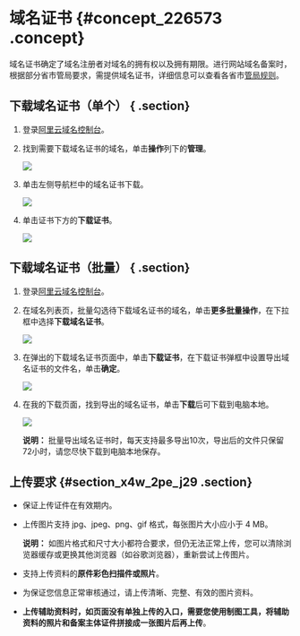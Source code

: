 # 域名证书 {#concept_226573 .concept}

域名证书确定了域名注册者对域名的拥有权以及拥有期限。进行网站域名备案时，根据部分省市管局要求，需提供域名证书，详细信息可以查看各省市[管局规则](https://beian.aliyun.com/#MapDataContainer)。

## 下载域名证书（单个） { .section}

1.  登录[阿里云域名控制台](https://netcn.console.aliyun.com/core/domain/list)。
2.  找到需要下载域名证书的域名，单击**操作**列下的**管理**。

    ![](http://static-aliyun-doc.oss-cn-hangzhou.aliyuncs.com/assets/img/14328/155710817634277_zh-CN.png)

3.  单击左侧导航栏中的域名证书下载。

    ![](http://static-aliyun-doc.oss-cn-hangzhou.aliyuncs.com/assets/img/14328/155710817634282_zh-CN.png)

4.  单击证书下方的**下载证书**。

    ![](http://static-aliyun-doc.oss-cn-hangzhou.aliyuncs.com/assets/img/14328/155710817634283_zh-CN.png)


## 下载域名证书（批量） { .section}

1.  登录[阿里云域名控制台](https://netcn.console.aliyun.com/core/domain/list)。
2.  在域名列表页，批量勾选待下载域名证书的域名，单击**更多批量操作**，在下拉框中选择**下载域名证书**。

    ![](http://static-aliyun-doc.oss-cn-hangzhou.aliyuncs.com/assets/img/14328/155710817644277_zh-CN.png)

3.  在弹出的下载域名证书页面中，单击**下载证书**，在下载证书弹框中设置导出域名证书的文件名，单击**确定**。

    ![](http://static-aliyun-doc.oss-cn-hangzhou.aliyuncs.com/assets/img/14328/155710817644282_zh-CN.png)

4.  在我的下载页面，找到导出的域名证书，单击**下载**后可下载到电脑本地。

    ![](http://static-aliyun-doc.oss-cn-hangzhou.aliyuncs.com/assets/img/14328/155710817644286_zh-CN.png)

    **说明：** 批量导出域名证书时，每天支持最多导出10次，导出后的文件只保留72小时，请您尽快下载到电脑本地保存。


## 上传要求 {#section_x4w_2pe_j29 .section}

-   保证上传证件在有效期内。
-   上传图片支持 jpg、jpeg、png、gif 格式，每张图片大小应小于 4 MB。

    **说明：** 如图片格式和尺寸大小都符合要求，但仍无法正常上传，您可以清除浏览器缓存或更换其他浏览器（如谷歌浏览器），重新尝试上传图片。

-   支持上传资料的**原件彩色扫描件或照片**。
-   为保证您信息正常审核通过，请上传清晰、完整、有效的图片资料。
-   **上传辅助资料时，如页面没有单独上传的入口，需要您使用制图工具，将辅助资料的照片和备案主体证件拼接成一张图片后再上传**。


